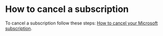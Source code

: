 ﻿# How to cancel a subscription

To cancel a subscription follow these steps: [How to cancel your Microsoft subscription](https://support.microsoft.com/en-us/help/4027815).

[Source]: https://support.microsoft.com/en-us/account-billing/how-to-cancel-your-microsoft-subscription-c2c6b0e3-cab3-cb98-d83e-c9ad54620530
